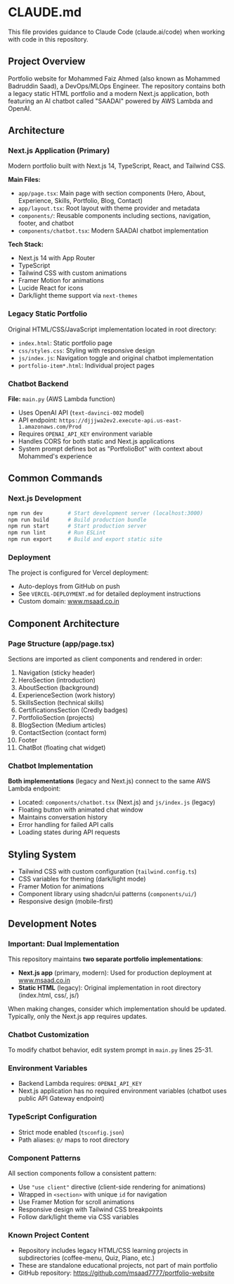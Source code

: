 # CLAUDE.md

This file provides guidance to Claude Code (claude.ai/code) when working with code in this repository.

## Project Overview

Portfolio website for Mohammed Faiz Ahmed (also known as Mohammed Badruddin Saad), a DevOps/MLOps Engineer. The repository contains both a legacy static HTML portfolio and a modern Next.js application, both featuring an AI chatbot called "SAADAI" powered by AWS Lambda and OpenAI.

## Architecture

### Next.js Application (Primary)

Modern portfolio built with Next.js 14, TypeScript, React, and Tailwind CSS.

**Main Files:**
- `app/page.tsx`: Main page with section components (Hero, About, Experience, Skills, Portfolio, Blog, Contact)
- `app/layout.tsx`: Root layout with theme provider and metadata
- `components/`: Reusable components including sections, navigation, footer, and chatbot
- `components/chatbot.tsx`: Modern SAADAI chatbot implementation

**Tech Stack:**
- Next.js 14 with App Router
- TypeScript
- Tailwind CSS with custom animations
- Framer Motion for animations
- Lucide React for icons
- Dark/light theme support via `next-themes`

### Legacy Static Portfolio

Original HTML/CSS/JavaScript implementation located in root directory:
- `index.html`: Static portfolio page
- `css/styles.css`: Styling with responsive design
- `js/index.js`: Navigation toggle and original chatbot implementation
- `portfolio-item*.html`: Individual project pages

### Chatbot Backend

**File:** `main.py` (AWS Lambda function)

- Uses OpenAI API (`text-davinci-002` model)
- API endpoint: `https://djjjwa2ev2.execute-api.us-east-1.amazonaws.com/Prod`
- Requires `OPENAI_API_KEY` environment variable
- Handles CORS for both static and Next.js applications
- System prompt defines bot as "PortfolioBot" with context about Mohammed's experience

## Common Commands

### Next.js Development

```bash
npm run dev        # Start development server (localhost:3000)
npm run build      # Build production bundle
npm run start      # Start production server
npm run lint       # Run ESLint
npm run export     # Build and export static site
```

### Deployment

The project is configured for Vercel deployment:
- Auto-deploys from GitHub on push
- See `VERCEL-DEPLOYMENT.md` for detailed deployment instructions
- Custom domain: www.msaad.co.in

## Component Architecture

### Page Structure (app/page.tsx)

Sections are imported as client components and rendered in order:
1. Navigation (sticky header)
2. HeroSection (introduction)
3. AboutSection (background)
4. ExperienceSection (work history)
5. SkillsSection (technical skills)
6. CertificationsSection (Credly badges)
7. PortfolioSection (projects)
8. BlogSection (Medium articles)
9. ContactSection (contact form)
10. Footer
11. ChatBot (floating chat widget)

### Chatbot Implementation

**Both implementations** (legacy and Next.js) connect to the same AWS Lambda endpoint:
- Located: `components/chatbot.tsx` (Next.js) and `js/index.js` (legacy)
- Floating button with animated chat window
- Maintains conversation history
- Error handling for failed API calls
- Loading states during API requests

## Styling System

- Tailwind CSS with custom configuration (`tailwind.config.ts`)
- CSS variables for theming (dark/light mode)
- Framer Motion for animations
- Component library using shadcn/ui patterns (`components/ui/`)
- Responsive design (mobile-first)

## Development Notes

### Important: Dual Implementation

This repository maintains **two separate portfolio implementations**:
- **Next.js app** (primary, modern): Used for production deployment at www.msaad.co.in
- **Static HTML** (legacy): Original implementation in root directory (index.html, css/, js/)

When making changes, consider which implementation should be updated. Typically, only the Next.js app requires updates.

### Chatbot Customization

To modify chatbot behavior, edit system prompt in `main.py` lines 25-31.

### Environment Variables

- Backend Lambda requires: `OPENAI_API_KEY`
- Next.js application has no required environment variables (chatbot uses public API Gateway endpoint)

### TypeScript Configuration

- Strict mode enabled (`tsconfig.json`)
- Path aliases: `@/` maps to root directory

### Component Patterns

All section components follow a consistent pattern:
- Use `"use client"` directive (client-side rendering for animations)
- Wrapped in `<section>` with unique `id` for navigation
- Use Framer Motion for scroll animations
- Responsive design with Tailwind CSS breakpoints
- Follow dark/light theme via CSS variables

### Known Project Content

- Repository includes legacy HTML/CSS learning projects in subdirectories (coffee-menu, Quiz, Piano, etc.)
- These are standalone educational projects, not part of main portfolio
- GitHub repository: https://github.com/msaad7777/portfolio-website

